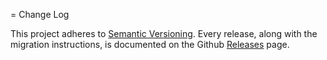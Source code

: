 = Change Log

This project adheres to [Semantic Versioning](http://semver.org/).
Every release, along with the migration instructions, is documented on the Github [Releases](https://github.com/wongyouth/chinacity/releases) page.
